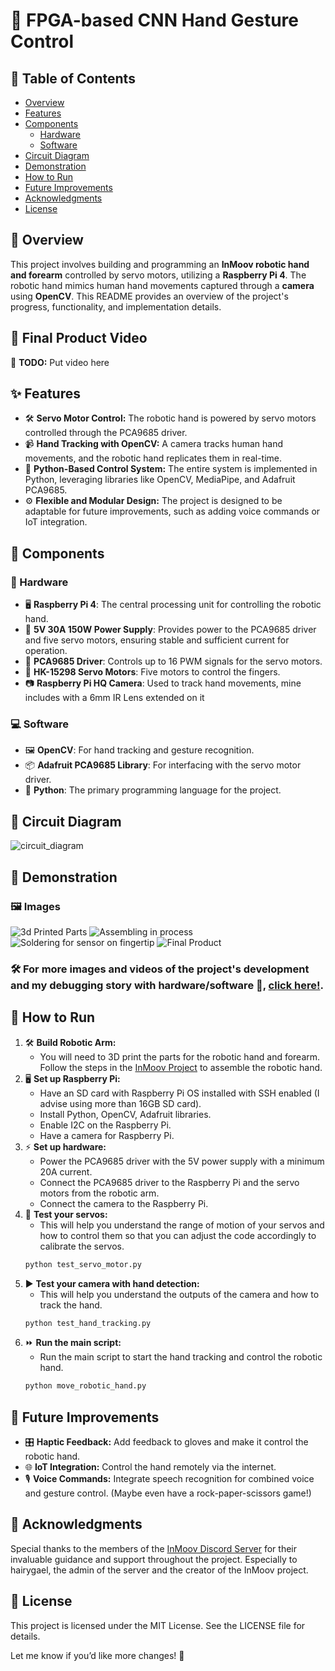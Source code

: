 # 🤖 FPGA-based CNN Hand Gesture Control

## 📖 Table of Contents
- [Overview](#-overview)
- [Features](#-features)
- [Components](#-components)
  - [Hardware](#-hardware)
  - [Software](#-software)
- [Circuit Diagram](#-circuit-diagram)
- [Demonstration](#-demonstration)
- [How to Run](#-how-to-run)
- [Future Improvements](#-future-improvements)
- [Acknowledgments](#-acknowledgments)
- [License](#-license)

## 🌟 Overview

This project involves building and programming an **InMoov robotic hand and forearm** controlled by servo motors, utilizing a **Raspberry Pi 4**. The robotic hand mimics human hand movements captured through a **camera** using **OpenCV**. This README provides an overview of the project's progress, functionality, and implementation details.

## 🎥 Final Product Video

🚧 **TODO:** Put video here

## ✨ Features

- 🛠️ **Servo Motor Control:** The robotic hand is powered by servo motors controlled through the PCA9685 driver.
- 📹 **Hand Tracking with OpenCV:** A camera tracks human hand movements, and the robotic hand replicates them in real-time.
- 🐍 **Python-Based Control System:** The entire system is implemented in Python, leveraging libraries like OpenCV, MediaPipe, and Adafruit PCA9685.
- ⚙️ **Flexible and Modular Design:** The project is designed to be adaptable for future improvements, such as adding voice commands or IoT integration.

## 🧩 Components

### 🛒 Hardware

- 🖥️ **Raspberry Pi 4**: The central processing unit for controlling the robotic hand.
- 🔋 **5V 30A 150W Power Supply**: Provides power to the PCA9685 driver and five servo motors, ensuring stable and sufficient current for operation.
- 🧩 **PCA9685 Driver**: Controls up to 16 PWM signals for the servo motors.
- 💪 **HK-15298 Servo Motors**: Five motors to control the fingers.
- 📷 **Raspberry Pi HQ Camera**: Used to track hand movements, mine includes with a 6mm IR Lens extended on it

### 💻 Software

- 🖼️ **OpenCV**: For hand tracking and gesture recognition.
- 📦 **Adafruit PCA9685 Library**: For interfacing with the servo motor driver.
- 🐍 **Python**: The primary programming language for the project.

## 🔌 Circuit Diagram

![circuit_diagram](images/circuit_diagram.jpg)

## 📸 Demonstration

### 🖼️ Images

![3d Printed Parts](images/image1.jpg)
![Assembling in process](images/image2.jpg)
![Soldering for sensor on fingertip](images/image3.jpg)
![Final Product](images/image4.jpg)

### 🛠️ For more images and videos of the project's development and my debugging story with hardware/software 🤯, [click here!](images/README.md).

## 🚀 How to Run

1. 🛠️ **Build Robotic Arm:**
   - You will need to 3D print the parts for the robotic hand and forearm. Follow the steps in the [InMoov Project](https://inmoov.fr/hand-and-forarm/) to assemble the robotic hand.
2. 🖥️ **Set up Raspberry Pi:**
   - Have an SD card with Raspberry Pi OS installed with SSH enabled (I advise using more than 16GB SD card).
   - Install Python, OpenCV, Adafruit libraries.
   - Enable I2C on the Raspberry Pi.
   - Have a camera for Raspberry Pi.
3. ⚡ **Set up hardware:**
   - Power the PCA9685 driver with the 5V power supply with a minimum 20A current.
   - Connect the PCA9685 driver to the Raspberry Pi and the servo motors from the robotic arm.
   - Connect the camera to the Raspberry Pi.
4. 🔄 **Test your servos:**
   - This will help you understand the range of motion of your servos and how to control them so that you can adjust the code accordingly to calibrate the servos.
   ```bash
   python test_servo_motor.py
   ```
5. ▶️ **Test your camera with hand detection:**
   - This will help you understand the outputs of the camera and how to track the hand.
   ```bash
   python test_hand_tracking.py
   ```
6. ⏩ **Run the main script:**
    - Run the main script to start the hand tracking and control the robotic hand.
    ```bash
    python move_robotic_hand.py
    ``` 

## 🚧 Future Improvements

- 🎛️ **Haptic Feedback:** Add feedback to gloves and make it control the robotic hand.
- 🌐 **IoT Integration:** Control the hand remotely via the internet.
- 🎙️ **Voice Commands:** Integrate speech recognition for combined voice and gesture control. (Maybe even have a rock-paper-scissors game!)

## 🙌 Acknowledgments

Special thanks to the members of the [InMoov Discord Server](https://discord.gg/FKJ6GSEwHr) for their invaluable guidance and support throughout the project. Especially to hairygael, the admin of the server and the creator of the InMoov project.

## 📜 License

This project is licensed under the MIT License. See the LICENSE file for details.

Let me know if you’d like more changes! 🚀

